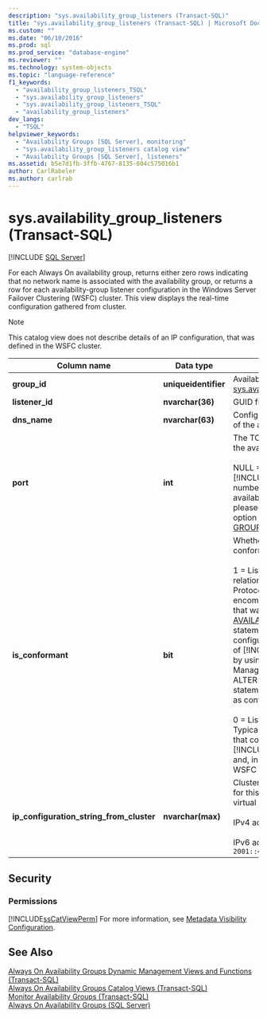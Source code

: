 ```yaml
---
description: "sys.availability_group_listeners (Transact-SQL)"
title: "sys.availability_group_listeners (Transact-SQL) | Microsoft Docs"
ms.custom: ""
ms.date: "06/10/2016"
ms.prod: sql
ms.prod_service: "database-engine"
ms.reviewer: ""
ms.technology: system-objects
ms.topic: "language-reference"
f1_keywords: 
  - "availability_group_listeners_TSQL"
  - "sys.availability_group_listeners"
  - "sys.availability_group_listeners_TSQL"
  - "availability_group_listeners"
dev_langs: 
  - "TSQL"
helpviewer_keywords: 
  - "Availability Groups [SQL Server], monitoring"
  - "sys.availability_group_listeners catalog view"
  - "Availability Groups [SQL Server], listeners"
ms.assetid: b5e7d1fb-3ffb-4767-8135-604c575016b1
author: CarlRabeler
ms.author: carlrab
---
```

# sys.availability_group_listeners (Transact-SQL)
[!INCLUDE [SQL Server](../../includes/applies-to-version/sqlserver.md)]

  For each Always On availability group, returns either zero rows indicating that no network name is associated with the availability group, or returns a row for each availability-group listener configuration in the Windows Server Failover Clustering (WSFC) cluster. This view displays the real-time configuration gathered from cluster.  
  
> [!NOTE]  
>  This catalog view does not describe details of an IP configuration, that was defined in the WSFC cluster.  
  
|Column name|Data type|Description|  
|-----------------|---------------|-----------------|  
|**group_id**|**uniqueidentifier**|Availability group ID (**group_id**) from [sys.availability_groups](../../relational-databases/system-catalog-views/sys-availability-groups-transact-sql.md).|  
|**listener_id**|**nvarchar(36)**|GUID from the cluster resource ID.|  
|**dns_name**|**nvarchar(63)**|Configured network name (hostname) of the availability group listener.|  
|**port**|**int**|The TCP port number configured for the availability group listener.<br /><br /> NULL = Listener was configured outside [!INCLUDE[ssNoVersion](../../includes/ssnoversion-md.md)] and its port number has not been added to the availability group. To add the port, pleaseuse the MODIFY LISTENER  option of the [ALTER AVAILABILITY GROUP](../../t-sql/statements/alter-availability-group-transact-sql.md)[!INCLUDE[tsql](../../includes/tsql-md.md)] statement.|  
|**is_conformant**|**bit**|Whether this IP configuration is conformant, one of:<br /><br /> 1 = Listener is conformant. Only "OR" relations exist among its Internet Protocol (IP) addresses. *Conformant* encompasses every an IP configuration that was created by the [CREATE AVAILABILITY GROUP](../../t-sql/statements/create-availability-group-transact-sql.md)[!INCLUDE[tsql](../../includes/tsql-md.md)] statement. In addition, if an IP configuration that was created outside of [!INCLUDE[ssNoVersion](../../includes/ssnoversion-md.md)], for example by using the WSFC Failover Cluster Manager, but can be modified by the ALTER AVAILABILITY GROUP tsql statement, the IP configuration qualifies as conformant.<br /><br /> 0 = Listener is nonconformant. Typically, this indicates  an IP address that could not be configured by using [!INCLUDE[ssNoVersion](../../includes/ssnoversion-md.md)] commands and, instead, was defined directly in the WSFC cluster.|  
|**ip_configuration_string_from_cluster**|**nvarchar(max)**|Cluster IP configuration strings, if any, for this listener. NULL = Listener has no virtual IP addresses. For example:<br /><br /> IPv4 address:  `65.55.39.10`.<br /><br /> IPv6 address:  `2001::4898:23:1002:20f:1fff:feff:b3a3`|  
  
## Security  
  
### Permissions  
 [!INCLUDE[ssCatViewPerm](../../includes/sscatviewperm-md.md)] For more information, see [Metadata Visibility Configuration](../../relational-databases/security/metadata-visibility-configuration.md).  
  
## See Also  
 [Always On Availability Groups Dynamic Management Views and Functions &#40;Transact-SQL&#41;](../../relational-databases/system-dynamic-management-views/always-on-availability-groups-dynamic-management-views-functions.md)   
 [Always On Availability Groups Catalog Views &#40;Transact-SQL&#41;](../../relational-databases/system-catalog-views/always-on-availability-groups-catalog-views-transact-sql.md)   
 [Monitor Availability Groups &#40;Transact-SQL&#41;](../../database-engine/availability-groups/windows/monitor-availability-groups-transact-sql.md)   
 [Always On Availability Groups &#40;SQL Server&#41;](../../database-engine/availability-groups/windows/always-on-availability-groups-sql-server.md)  
  
  

